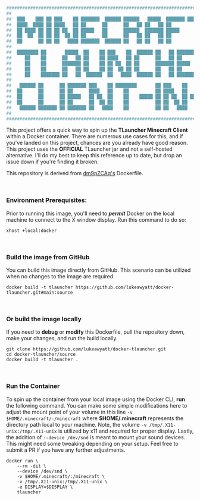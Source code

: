 ```bash
###############################################################################################################################
##                                                                                                                           ##
##  ███    ███ ██ ███    ██ ███████  ██████ ██████   █████  ███████ ████████                  M A S T E R   O V E R V I E W  ##
##  ████  ████ ██ ████   ██ ██      ██      ██   ██ ██   ██ ██         ██                                                    ##
##  ██ ████ ██ ██ ██ ██  ██ █████   ██      ██████  ███████ █████      ██                                   B U I L D I N G  ##
##  ██  ██  ██ ██ ██  ██ ██ ██      ██      ██   ██ ██   ██ ██         ██                                                    ##
##  ██      ██ ██ ██   ████ ███████  ██████ ██   ██ ██   ██ ██         ██                                         U S A G E  ##
##                                                                                                                           ##
##  ████████ ██       █████  ██    ██ ███    ██  ██████ ██   ██ ███████ ██████                                               ##
##     ██    ██      ██   ██ ██    ██ ████   ██ ██      ██   ██ ██      ██   ██                                              ##
##     ██    ██      ███████ ██    ██ ██ ██  ██ ██      ███████ █████   ██████                                               ##
##     ██    ██      ██   ██ ██    ██ ██  ██ ██ ██      ██   ██ ██      ██   ██                                              ##
##     ██    ███████ ██   ██  ██████  ██   ████  ██████ ██   ██ ███████ ██   ██                                              ##
##                                                                                                                           ##
##   ██████ ██      ██ ███████ ███    ██ ████████       ██ ███    ██       ██████   ██████   ██████ ██   ██ ███████ ██████   ##
##  ██      ██      ██ ██      ████   ██    ██          ██ ████   ██       ██   ██ ██    ██ ██      ██  ██  ██      ██   ██  ##
##  ██      ██      ██ █████   ██ ██  ██    ██    █████ ██ ██ ██  ██ █████ ██   ██ ██    ██ ██      █████   █████   ██████   ##
##  ██      ██      ██ ██      ██  ██ ██    ██          ██ ██  ██ ██       ██   ██ ██    ██ ██      ██  ██  ██      ██   ██  ##
##   ██████ ███████ ██ ███████ ██   ████    ██          ██ ██   ████       ██████   ██████   ██████ ██   ██ ███████ ██   ██  ##
##                                                                                                                           ##
###############################################################################################################################
```

This project offers a quick way to spin up the **TLauncher Minecraft Client** within a Docker container.  There are numerous use cases for this, and if you've landed on this project, chances are you already have good reason.  This project uses the **OFFICIAL** TLauncher jar and not a self-hosted alternative.  I'll do my best to keep this reference up to date, but drop an issue down if you're finding it broken.

This repository is derived from [dm9pZCAq's](https://github.com/dm9pZCAq/docker-tlauncher) Dockerfile.

&nbsp;

### Environment Prerequisites:

Prior to running this image, you'll need to ***permit*** Docker on the local machine to connect to the X window display.  Run this command to do so:

```shell
xhost +local:docker
```

&nbsp;

### Build the image from GitHub

You can build this image directly from GitHub.  This scenario can be utilized when no changes to the image are required.

```shell
docker build -t tlauncher https://github.com/lukeawyatt/docker-tlauncher.git#main:source
```

&nbsp;

### Or build the image locally

If you need to **debug** or **modify** this Dockerfile, pull the repository down, make your changes, and run the build locally.

```shell
git clone https://github.com/lukeawyatt/docker-tlauncher.git
cd docker-tlauncher/source
docker build -t tlauncher .
```

&nbsp;

### Run the Container

To spin up the container from your local image using the Docker CLI, **run** the following command.  You can make some simple modifications here to adjust the mount point of your volume in this line `-v $HOME/.minecraft/:/minecraft` where **$HOME/.minecraft** represents the directory path local to your machine.  Note, the volume `-v /tmp/.X11-unix:/tmp/.X11-unix` is utilized by x11 and required for proper display.  Lastly, the addition of `--device /dev/snd` is meant to mount your sound devices.  This might need some tweaking depending on your setup.  Feel free to submit a PR if you have any further adjustments.

```
docker run \
    --rm -dit \
    --device /dev/snd \
    -v $HOME/.minecraft/:/minecraft \
    -v /tmp/.X11-unix:/tmp/.X11-unix \
    -e DISPLAY=$DISPLAY \
    tlauncher
 ```
